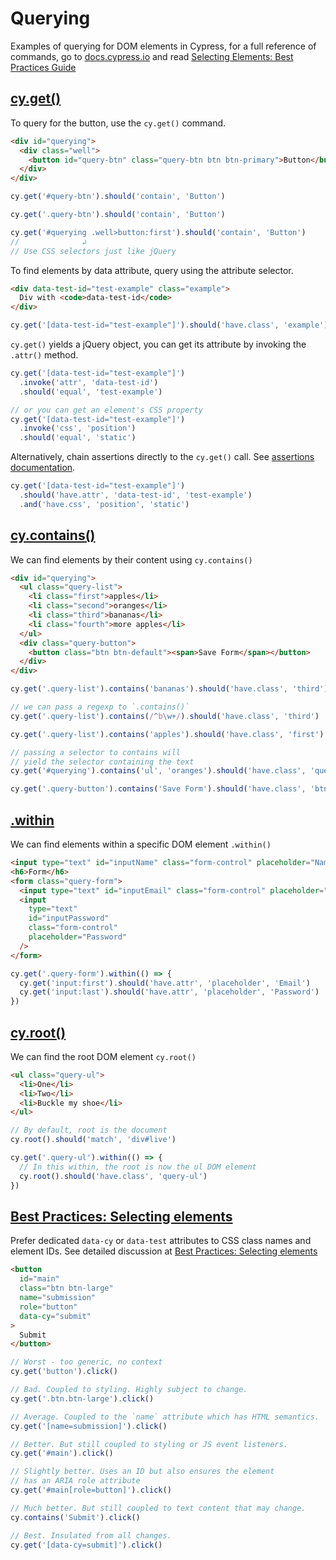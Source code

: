# Querying

Examples of querying for DOM elements in Cypress, for a full reference of commands, go to [docs.cypress.io](https://on.cypress.io/api) and read [Selecting Elements: Best Practices Guide](https://on.cypress.io/best-practices#Selecting-Elements)

## [cy.get()](https://on.cypress.io/get)

To query for the button, use the `cy.get()` command.

<!-- fiddle get button -->

```html
<div id="querying">
  <div class="well">
    <button id="query-btn" class="query-btn btn btn-primary">Button</button>
  </div>
</div>
```

```js
cy.get('#query-btn').should('contain', 'Button')

cy.get('.query-btn').should('contain', 'Button')

cy.get('#querying .well>button:first').should('contain', 'Button')
//              ↲
// Use CSS selectors just like jQuery
```

<!-- fiddle-end -->

To find elements by data attribute, query using the attribute selector.

<!--fiddle get by data attribute -->

```html
<div data-test-id="test-example" class="example">
  Div with <code>data-test-id</code>
</div>
```

```js
cy.get('[data-test-id="test-example"]').should('have.class', 'example')
```

`cy.get()` yields a jQuery object, you can get its attribute by invoking the `.attr()` method.

```js
cy.get('[data-test-id="test-example"]')
  .invoke('attr', 'data-test-id')
  .should('equal', 'test-example')

// or you can get an element's CSS property
cy.get('[data-test-id="test-example"]')
  .invoke('css', 'position')
  .should('equal', 'static')
```

Alternatively, chain assertions directly to the `cy.get()` call. See [assertions documentation](https://on.cypress.io/assertions).

```js
cy.get('[data-test-id="test-example"]')
  .should('have.attr', 'data-test-id', 'test-example')
  .and('have.css', 'position', 'static')
```

<!-- fiddle-end -->

## [cy.contains()](https://on.cypress.io/contains)

We can find elements by their content using `cy.contains()`

<!-- fiddle contains -->

```html
<div id="querying">
  <ul class="query-list">
    <li class="first">apples</li>
    <li class="second">oranges</li>
    <li class="third">bananas</li>
    <li class="fourth">more apples</li>
  </ul>
  <div class="query-button">
    <button class="btn btn-default"><span>Save Form</span></button>
  </div>
</div>
```

```js
cy.get('.query-list').contains('bananas').should('have.class', 'third')

// we can pass a regexp to `.contains()`
cy.get('.query-list').contains(/^b\w+/).should('have.class', 'third')

cy.get('.query-list').contains('apples').should('have.class', 'first')

// passing a selector to contains will
// yield the selector containing the text
cy.get('#querying').contains('ul', 'oranges').should('have.class', 'query-list')

cy.get('.query-button').contains('Save Form').should('have.class', 'btn')
```

<!-- fiddle-end -->

## [.within](https://on.cypress.io/within)

We can find elements within a specific DOM element `.within()`

<!-- fiddle form example -->

```html
<input type="text" id="inputName" class="form-control" placeholder="Name" />
<h6>Form</h6>
<form class="query-form">
  <input type="text" id="inputEmail" class="form-control" placeholder="Email" />
  <input
    type="text"
    id="inputPassword"
    class="form-control"
    placeholder="Password"
  />
</form>
```

```js
cy.get('.query-form').within(() => {
  cy.get('input:first').should('have.attr', 'placeholder', 'Email')
  cy.get('input:last').should('have.attr', 'placeholder', 'Password')
})
```

<!-- fiddle-end -->

## [cy.root()](https://on.cypress.io/root)

We can find the root DOM element `cy.root()`

<!-- fiddle root example -->

```html
<ul class="query-ul">
  <li>One</li>
  <li>Two</li>
  <li>Buckle my shoe</li>
</ul>
```

```js
// By default, root is the document
cy.root().should('match', 'div#live')

cy.get('.query-ul').within(() => {
  // In this within, the root is now the ul DOM element
  cy.root().should('have.class', 'query-ul')
})
```

<!-- fiddle-end -->

## [Best Practices: Selecting elements](https://on.cypress.io/best-practices#Selecting-Elements)

Prefer dedicated `data-cy` or `data-test` attributes to CSS class names and element IDs. See detailed discussion at [Best Practices: Selecting elements](https://on.cypress.io/best-practices#Selecting-Elements)

<!-- fiddle Selecting Elements -->

```html
<button
  id="main"
  class="btn btn-large"
  name="submission"
  role="button"
  data-cy="submit"
>
  Submit
</button>
```

```js
// Worst - too generic, no context
cy.get('button').click()

// Bad. Coupled to styling. Highly subject to change.
cy.get('.btn.btn-large').click()

// Average. Coupled to the `name` attribute which has HTML semantics.
cy.get('[name=submission]').click()

// Better. But still coupled to styling or JS event listeners.
cy.get('#main').click()

// Slightly better. Uses an ID but also ensures the element
// has an ARIA role attribute
cy.get('#main[role=button]').click()

// Much better. But still coupled to text content that may change.
cy.contains('Submit').click()

// Best. Insulated from all changes.
cy.get('[data-cy=submit]').click()
```

<!-- fiddle-end -->
